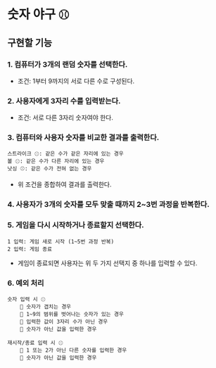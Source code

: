 # 숫자 야구 ⚾︎

## 구현할 기능

### 1. 컴퓨터가 3개의 랜덤 숫자를 선택한다.
- 조건: 1부터 9까지의 서로 다른 수로 구성된다.

### 2. 사용자에게 3자리 수를 입력받는다.
- 조건: 서로 다른 3자리 숫자여야 한다.

### 3. 컴퓨터와 사용자 숫자를 비교한 결과를 출력한다.
    스트라이크 ⚾︎: 같은 수가 같은 자리에 있는 경우
    볼 ⚾︎: 같은 수가 다른 자리에 있는 경우
    낫싱 ⚾: 같은 수가 전혀 없는 경우
- 위 조건을 종합하여 결과를 출력한다.

### 4. 사용자가 3개의 숫자를 모두 맞출 때까지 2~3번 과정을 반복한다.

### 5. 게임을 다시 시작하거나 종료할지 선택한다.
    1 입력: 게임 새로 시작 (1~5번 과정 반복)
    2 입력: 게임 종료
- 게임이 종료되면 사용자는 위 두 가지 선택지 중 하나를 입력할 수 있다.

### 6. 예외 처리
    숫자 입력 시 ⚾︎
        🚫 숫자가 겹치는 경우
        🚫 1~9의 범위를 벗어나는 숫자가 있는 경우
        🚫 입력한 값이 3자리 수가 아닌 경우
        🚫 숫자가 아닌 값을 입력한 경우

    재시작/종료 입력 시 ⚾︎
        🚫 1 또는 2가 아닌 다른 숫자를 입력한 경우
        🚫 숫자가 아닌 값을 입력한 경우